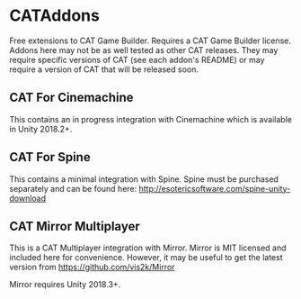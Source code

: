# CATAddons
Free extensions to CAT Game Builder. Requires a CAT Game Builder license. Addons here may not be as well tested as other CAT releases. They may require specific versions of CAT (see each addon's README) or may require a version of CAT that will be released soon.
## CAT For Cinemachine
This contains an in progress integration with Cinemachine which is available in Unity 2018.2+.
## CAT For Spine
This contains a minimal integration with Spine. Spine must be purchased separately and can be found here: http://esotericsoftware.com/spine-unity-download
## CAT Mirror Multiplayer
This is a CAT Multiplayer integration with Mirror. Mirror is MIT licensed and included here for convenience. However, it may be useful to get the latest version from https://github.com/vis2k/Mirror 

Mirror requires Unity 2018.3+.
